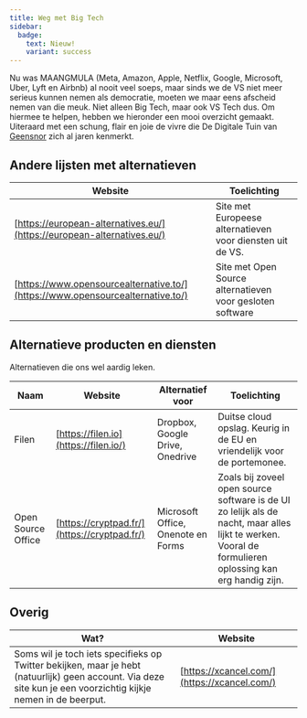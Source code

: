 ```yaml
---
title: Weg met Big Tech
sidebar:
  badge:
    text: Nieuw!
    variant: success
---
```


Nu was MAANGMULA (Meta, Amazon, Apple, Netflix, Google, Microsoft, Uber, Lyft en Airbnb) al nooit veel soeps, maar sinds we de VS niet meer serieus kunnen nemen als democratie, moeten we maar eens afscheid nemen van die meuk. Niet alleen Big Tech, maar ook VS Tech dus. Om hiermee te helpen, hebben we hieronder een mooi overzicht gemaakt. Uiteraard met een schung, flair en joie de vivre die De Digitale Tuin van [Geensnor](https://www.geensnor.nl) zich al jaren kenmerkt.

## Andere lijsten met alternatieven

|Website|Toelichting|
|---|---|
|[https://european-alternatives.eu/](https://european-alternatives.eu/)|Site met Europeese alternatieven voor diensten uit de VS.|
|[https://www.opensourcealternative.to/](https://www.opensourcealternative.to/)|Site met Open Source alternatieven voor gesloten software|

## Alternatieve producten en diensten

Alternatieven die ons wel aardig leken.

|Naam|Website|Alternatief voor|Toelichting|
|---|----|----|---|
|Filen|[https://filen.io](https://filen.io/)|Dropbox, Google Drive, Onedrive|Duitse cloud opslag. Keurig in de EU en vriendelijk voor de portemonee.|
| Open Source Office                     | [https://cryptpad.fr/](https://cryptpad.fr/)                                   |Microsoft Office, Onenote en Forms                               | Zoals bij zoveel open source software is de UI zo lelijk als de nacht, maar alles lijkt te werken. Vooral de formulieren oplossing kan erg handig zijn.   |                                         |

## Overig

|Wat?|Website|
|---|---|
|Soms wil je toch iets specifieks op Twitter bekijken, maar je hebt (natuurlijk) geen account. Via deze site kun je een voorzichtig kijkje nemen in de beerput.|[https://xcancel.com/](https://xcancel.com/)
